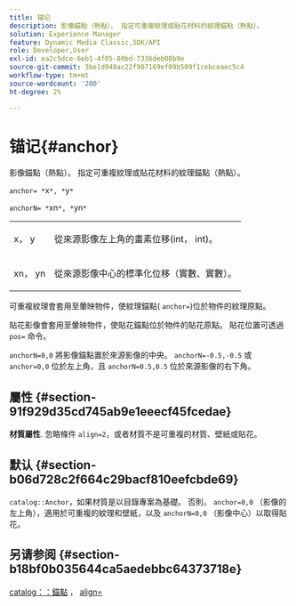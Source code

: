 ```yaml
---
title: 锚记
description: 影像錨點（熱點）。 指定可重複紋理或貼花材料的紋理錨點（熱點）。
solution: Experience Manager
feature: Dynamic Media Classic,SDK/API
role: Developer,User
exl-id: ea2c5dce-6eb1-4f05-80bd-7336deb08b9e
source-git-commit: 3be1d948ac22f907169ef09b509f1cebceaec5c4
workflow-type: tm+mt
source-wordcount: '200'
ht-degree: 2%

---
```


# 锚记{#anchor}

影像錨點（熱點）。 指定可重複紋理或貼花材料的紋理錨點（熱點）。

`anchor= *`x`*, *`y`*`

`anchorN= *`xn`*, *`yn`*`

<table id="simpletable_1D8E91D8424A424787C4D20C9B040115"> 
 <tr class="strow"> 
  <td class="stentry"> <p><span class="varname"> x</span>， <span class="varname"> y</span> </p></td> 
  <td class="stentry"> <p>從來源影像左上角的畫素位移(int， int)。 </p></td> 
 </tr> 
 <tr class="strow"> 
  <td class="stentry"> <p><span class="varname"> xn</span>， <span class="varname"> yn</span> </p></td> 
  <td class="stentry"> <p>從來源影像中心的標準化位移（實數、實數）。 </p></td> 
 </tr> 
</table>

可重複紋理會套用至暈映物件，使紋理錨點( `anchor=`)位於物件的紋理原點。

貼花影像會套用至暈映物件，使貼花錨點位於物件的貼花原點。 貼花位置可透過 `pos=` 命令。

`anchorN=0,0` 將影像錨點置於來源影像的中央。 `anchorN=-0.5,-0.5` 或 `anchor=0,0` 位於左上角，且 `anchorN=0.5,0.5` 位於來源影像的右下角。

## 屬性 {#section-91f929d35cd745ab9e1eeecf45fcedae}

**材質屬性**. 忽略條件 `align=2`，或者材質不是可重複的材質、壁紙或貼花。

## 默认 {#section-b06d728c2f664c29bacf810eefcbde69}

`catalog::Anchor`，如果材質是以目錄專案為基礎。 否則， `anchor=0,0` （影像的左上角），適用於可重複的紋理和壁紙，以及 `anchorN=0,0` （影像中心）以取得貼花。

## 另请参阅 {#section-b18bf0b035644ca5aedebbc64373718e}

[catalog：：錨點](../../../../../ir-api/material-cat/image-rendering-api-ref/c-ir-material-catalog/c-ir-material-data-reference/r-ir-cat-anchor.md#reference-d9b1d49db1fc440686f64b84453297ab) ， [align=](../../../../../ir-api/http-protocol/image-rendering-api-ref/c-ir-http-protocol-ref/c-ir-http-protocol-command-reference/r-ir-align.md#reference-4d63baa522ce42f9b15167ba34c5c6a7)
